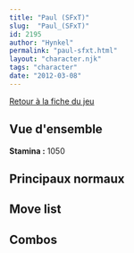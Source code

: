 ```yaml
---
title: "Paul (SFxT)"
slug:  "Paul_(SFxT)"
id: 2195
author: "Hynkel"
permalink: "paul-sfxt.html"
layout: "character.njk"
tags: "character"
date: "2012-03-08"
---
```


[Retour à la fiche du jeu](Street_Fighter_x_Tekken "wikilink")

## Vue d'ensemble

**Stamina :** 1050

## Principaux normaux

## Move list

## Combos
